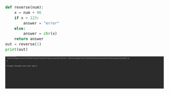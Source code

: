 ```.py
def reverse(num):
    x = num + 96
    if x > 123:
        answer = "error"
    else:
        answer = chr(x)
    return answer
out = reverse(1)
print(out)
```
![](quiz_pic24.png)
